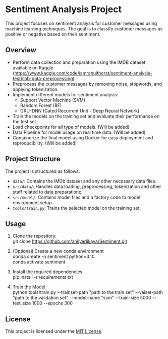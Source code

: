 # Sentiment Analysis Project

This project focuses on sentiment analysis for customer messages using machine learning techniques. The goal is to classify customer messages as positive or negative based on their sentiment.

## Overview

- Perform data collection and preparation using the IMDB dataset available on Kaggle (https://www.kaggle.com/code/iamrahulthorat/sentiment-analysis-textblob-data-preprocessing).
- Preprocess the customer messages by removing noise, stopwords, and applying tokenization.
- Implement different models for sentiment analysis:
    - Support Vector Machine (SVM)
    - Random Forest (RF)
    - GRU-DNN (Gated Recurrent Unit - Deep Neural Network)
- Train the models on the training set and evaluate their performance on the test set.
- Load checkpoints for all type of models. (Will be added)
- Data Pipeline for model usage on real time data. (Will be added)
- Containerize the final model using Docker for easy deployment and reproducibility. (Will be added)

## Project Structure

The project is structured as follows:

- `data/`: Contains the IMDb dataset and any other necessary data files.
- `src/data/`: Handles data loading, preprocessing, tokenization and other staff related to data preparationç
- `src/model/`: Contains model files and a factory code to model environment setup.
- `tools/train.py`: Trains the selected model on the training set.

## Usage

1. Clone the repository: \
git clone https://github.com/anilyerlikaya/Sentiment.git

2. (Optional) Create a new conda environment \
conda create -n sentiment python=3.10 \
conda activate sentiment

3. Install the required dependencies \
pip install -r requirements.txt

4. Train the Model \
python tools/train.py --trainset-path "path to the train set" --valset-path "path to the validation set" --model-name "svm" --train-size 5000 --test_size 1000 --epochs 300

## License

This project is licensed under the [MIT License](LICENSE).
